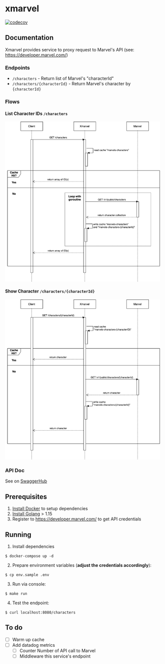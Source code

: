# xmarvel

[![codecov](https://codecov.io/gh/ivantedja/xmarvel/branch/master/graph/badge.svg)](https://codecov.io/gh/ivantedja/xmarvel)

## Documentation

Xmarvel provides service to proxy request to Marvel's API (see: https://developer.marvel.com/)

### Endpoints

- `/characters` - Return list of Marvel's "characterId"
- `/characters/{characterId}` - Return Marvel's character by `{characterId}`

### Flows

#### List Character IDs `/characters`

![List Character IDs](https://github.com/ivantedja/xmarvel/blob/master/docs/flows/xmarvels-List.png)

#### Show Character `/characters/{characterId}`

![Show Character](https://github.com/ivantedja/xmarvel/blob/master/docs/flows/xmarvels-Show.png)

### API Doc

See on [SwaggerHub](https://app.swaggerhub.com/apis/ivantedja/Xmarvel/1.0.0)

## Prerequisites

1. [Install Docker](https://docs.docker.com/engine/install/) to setup dependencies
2. [Install Golang](https://golang.org/dl/) > 1.15
3. Register to https://developer.marvel.com/ to get API credentials

## Running

1. Install dependencies
```
$ docker-compose up -d
```

2. Prepare environment variables (**adjust the credentials accordingly**):
```
$ cp env.sample .env
```

3. Run via console:
```
$ make run
```

4. Test the endpoint:
```
$ curl localhost:8080/characters
```

## To do

- [ ] Warm up cache
- [ ] Add datadog metrics
  - [ ] Counter Number of API call to Marvel
  - [ ] Middleware this service's endpoint
